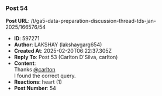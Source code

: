 ### Post 54
**Post URL**: /t/ga5-data-preparation-discussion-thread-tds-jan-2025/166576/54
- **ID**: 597271
- **Author**: LAKSHAY (lakshaygarg654)
- **Created At**: 2025-02-20T06:22:37.305Z
- **Reply To**: Post 53 (Carlton D'Silva, carlton)
- **Content**:  
  Thanks <a class="mention" href="/u/carlton">@carlton</a><br>
I found the correct query.
- **Reactions**: heart (1)
- **Post Number**: 54

